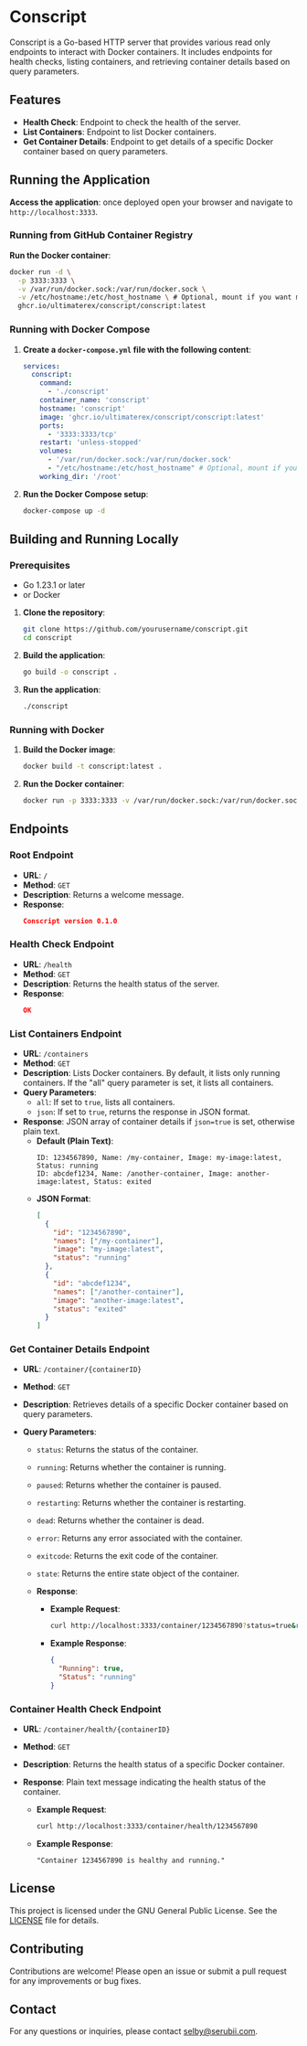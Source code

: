 # Conscript

Conscript is a Go-based HTTP server that provides various read only endpoints to interact with Docker containers. It includes endpoints for health checks, listing containers, and retrieving container details based on query parameters.

## Features

- **Health Check**: Endpoint to check the health of the server.
- **List Containers**: Endpoint to list Docker containers.
- **Get Container Details**: Endpoint to get details of a specific Docker container based on query parameters.

## Running the Application

**Access the application**: once deployed open your browser and navigate to `http://localhost:3333`.

### Running from GitHub Container Registry

**Run the Docker container**:

```sh
docker run -d \
  -p 3333:3333 \
  -v /var/run/docker.sock:/var/run/docker.sock \
  -v /etc/hostname:/etc/host_hostname \ # Optional, mount if you want machine_hostname to be available when running in docker environments
  ghcr.io/ultimaterex/conscript/conscript:latest
```

### Running with Docker Compose

1. **Create a `docker-compose.yml` file with the following content**:

   ```yaml
   services:
     conscript:
       command:
         - './conscript'
       container_name: 'conscript'
       hostname: 'conscript'
       image: 'ghcr.io/ultimaterex/conscript/conscript:latest'
       ports:
         - '3333:3333/tcp'
       restart: 'unless-stopped'
       volumes:
         - '/var/run/docker.sock:/var/run/docker.sock'
         - "/etc/hostname:/etc/host_hostname" # Optional, mount if you want machine_hostname to be available when running in docker environments
       working_dir: '/root'
   ```

2. **Run the Docker Compose setup**:

   ```sh
   docker-compose up -d
   ```

## Building and Running Locally

### Prerequisites

- Go 1.23.1 or later
- or Docker

1. **Clone the repository**:

   ```sh
   git clone https://github.com/yourusername/conscript.git
   cd conscript
   ```

2. **Build the application**:

   ```sh
   go build -o conscript .
   ```

3. **Run the application**:

   ```sh
   ./conscript
   ```

### Running with Docker

1. **Build the Docker image**:

   ```sh
   docker build -t conscript:latest .
   ```

2. **Run the Docker container**:

   ```sh
   docker run -p 3333:3333 -v /var/run/docker.sock:/var/run/docker.sock conscript:latest
   ```

## Endpoints

### Root Endpoint

- **URL**: `/`
- **Method**: `GET`
- **Description**: Returns a welcome message.
- **Response**:
  ```json
  Conscript version 0.1.0
  ```

### Health Check Endpoint

- **URL**: `/health`
- **Method**: `GET`
- **Description**: Returns the health status of the server.
- **Response**:
  ```json
  OK
  ```

### List Containers Endpoint

- **URL**: `/containers`
- **Method**: `GET`
- **Description**: Lists Docker containers. By default, it lists only running containers. If the "all" query parameter is set, it lists all containers.
- **Query Parameters**:
  - `all`: If set to `true`, lists all containers.
  - `json`: If set to `true`, returns the response in JSON format.
- **Response**: JSON array of container details if `json=true` is set, otherwise plain text.
  - **Default (Plain Text)**:
    ```
    ID: 1234567890, Name: /my-container, Image: my-image:latest, Status: running
    ID: abcdef1234, Name: /another-container, Image: another-image:latest, Status: exited
    ```
  - **JSON Format**:
    ```json
    [
      {
        "id": "1234567890",
        "names": ["/my-container"],
        "image": "my-image:latest",
        "status": "running"
      },
      {
        "id": "abcdef1234",
        "names": ["/another-container"],
        "image": "another-image:latest",
        "status": "exited"
      }
    ]
    ```

### Get Container Details Endpoint

- **URL**: `/container/{containerID}`
- **Method**: `GET`
- **Description**: Retrieves details of a specific Docker container based on query parameters.
- **Query Parameters**:

  - `status`: Returns the status of the container.
  - `running`: Returns whether the container is running.
  - `paused`: Returns whether the container is paused.
  - `restarting`: Returns whether the container is restarting.
  - `dead`: Returns whether the container is dead.
  - `error`: Returns any error associated with the container.
  - `exitcode`: Returns the exit code of the container.
  - `state`: Returns the entire state object of the container.
  - **Response**:

    - **Example Request**:

      ```sh
      curl http://localhost:3333/container/1234567890?status=true&running=true
      ```

    - **Example Response**:
      ```json
      {
        "Running": true,
        "Status": "running"
      }
      ```

### Container Health Check Endpoint

- **URL**: `/container/health/{containerID}`
- **Method**: `GET`
- **Description**: Returns the health status of a specific Docker container.
- **Response**: Plain text message indicating the health status of the container.

  - **Example Request**:

    ```sh
    curl http://localhost:3333/container/health/1234567890
    ```

  - **Example Response**:
    ```plaintext
    "Container 1234567890 is healthy and running."
    ```

## License

This project is licensed under the GNU General Public License. See the [LICENSE](LICENSE) file for details.

## Contributing

Contributions are welcome! Please open an issue or submit a pull request for any improvements or bug fixes.

## Contact

For any questions or inquiries, please contact [selby@serubii.com](mailto:selby@serubii.com).
